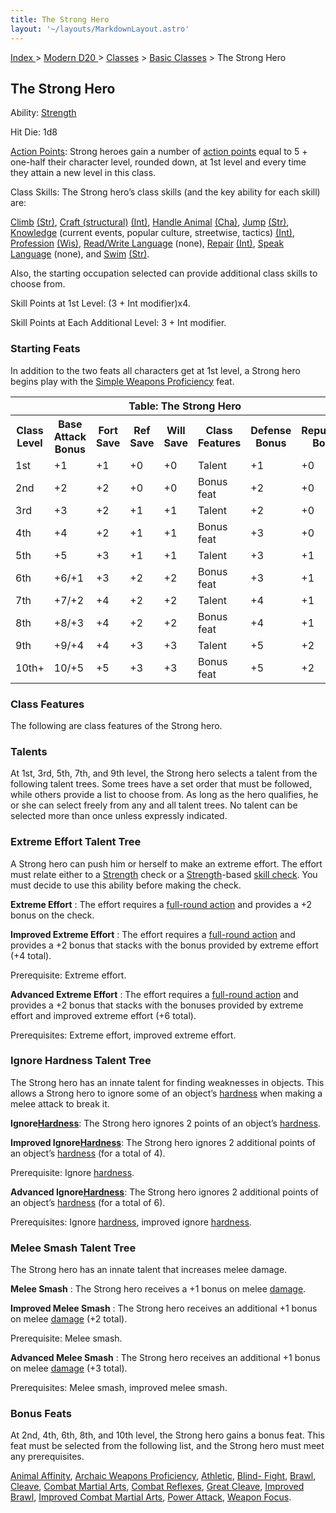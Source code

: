 ```yaml
---
title: The Strong Hero
layout: '~/layouts/MarkdownLayout.astro'
---
```


[ Index ](/) > [ Modern D20 ](/modern.d20.srd) > [Classes](/modern.d20.srd/classes) > [Basic Classes](/modern.d20.srd/classes/basic) > The Strong Hero

## The Strong Hero

Ability: [Strength](/modern.d20.srd/basics/ability.scores)

Hit Die: 1d8

[Action Points](/modern.d20.srd/basics/action.points): Strong heroes gain a
number of [action points](/modern.d20.srd/basics/action.points) equal to 5 +
one-half their character level, rounded down, at 1st level and every time they
attain a new level in this class.

Class Skills: The Strong hero’s class skills (and the key ability for each
skill) are:

[Climb](/modern.d20.srd/skills/climb)
[(Str)](/modern.d20.srd/basics/ability.scores), [Craft (structural)](/modern.d20.srd/skills/craft.structural)
[(Int)](/modern.d20.srd/basics/ability.scores), [Handle Animal](/modern.d20.srd/skills/handle.animal)
[(Cha)](/modern.d20.srd/basics/ability.scores),
[Jump](/modern.d20.srd/skills/jump)
[(Str)](/modern.d20.srd/basics/ability.scores),
[Knowledge](/modern.d20.srd/skills/knowledge) (current events, popular
culture, streetwise, tactics) [(Int)](/modern.d20.srd/basics/ability.scores),
[Profession](/modern.d20.srd/skills/profession)
[(Wis)](/modern.d20.srd/basics/ability.scores), [Read/Write Language](/modern.d20.srd/skills/read.write.language) (none),
[Repair](/modern.d20.srd/skills/repair)
[(Int)](/modern.d20.srd/basics/ability.scores), [Speak Language](/modern.d20.srd/skills/speak.language) (none), and
[Swim](/modern.d20.srd/skills/swim)
[(Str)](/modern.d20.srd/basics/ability.scores).

Also, the starting occupation selected can provide additional class skills to
choose from.

Skill Points at 1st Level: (3 + Int modifier)x4.

Skill Points at Each Additional Level: 3 + Int modifier.

### Starting Feats

In addition to the two feats all characters get at 1st level, a Strong hero
begins play with the [Simple Weapons Proficiency](/modern.d20.srd/feats/simple.weapons.proficiency) feat.


<table> <tr> <th colspan="8">Table: The Strong Hero</th> </tr> <tr> <th>Class Level</th><th>Base Attack Bonus</th><th>Fort Save</th><th>Ref Save</th><th>Will Save</th><th>Class Features</th><th>Defense Bonus</th><th>Reputation Bonus</th> </tr> <tr> <td>1st</td><td>+1</td><td>+1</td><td>+0</td><td>+0</td><td>Talent</td><td>+1</td><td>+0</td> </tr> <tr class="shaded"> <td>2nd</td><td>+2</td><td>+2</td><td>+0</td><td>+0</td><td>Bonus feat</td><td>+2</td><td>+0</td> </tr> <tr> <td>3rd</td><td>+3</td><td>+2</td><td>+1</td><td>+1</td><td>Talent</td><td>+2</td><td>+0</td> </tr> <tr class="shaded"> <td>4th</td><td>+4</td><td>+2</td><td>+1</td><td>+1</td><td>Bonus feat</td><td>+3</td><td>+0</td> </tr> <tr> <td>5th</td><td>+5</td><td>+3</td><td>+1</td><td>+1</td><td>Talent</td><td>+3</td><td>+1</td> </tr> <tr class="shaded"> <td>6th</td><td>+6/+1</td><td>+3</td><td>+2</td><td>+2</td><td>Bonus feat</td><td>+3</td><td>+1</td> </tr> <tr> <td>7th</td><td>+7/+2</td><td>+4</td><td>+2</td><td>+2</td><td>Talent</td><td>+4</td><td>+1</td> </tr> <tr class="shaded"> <td>8th</td><td>+8/+3</td><td>+4</td><td>+2</td><td>+2</td><td>Bonus feat</td><td>+4</td><td>+1</td> </tr> <tr> <td>9th</td><td>+9/+4</td><td>+4</td><td>+3</td><td>+3</td><td>Talent</td><td>+5</td><td>+2</td> </tr> <tr class="shaded"> <td>10th+</td><td>10/+5</td><td>+5</td><td>+3</td><td>+3</td><td>Bonus feat</td><td>+5</td><td>+2</td> </tr></table>


### Class Features

The following are class features of the Strong hero.

### Talents

At 1st, 3rd, 5th, 7th, and 9th level, the Strong hero selects a talent from
the following talent trees. Some trees have a set order that must be followed,
while others provide a list to choose from. As long as the hero qualifies, he
or she can select freely from any and all talent trees. No talent can be
selected more than once unless expressly indicated.

### Extreme Effort Talent Tree

A Strong hero can push him or herself to make an extreme effort. The effort
must relate either to a [Strength](/modern.d20.srd/basics/ability.scores)
check or a [Strength](/modern.d20.srd/basics/ability.scores)-based [skill check](/modern.d20.srd/skills/skill.basics). You must decide to use
this ability before making the check.

**Extreme Effort** : The effort requires a [full-round action](/modern.d20.srd/combat/full.round.actions) and provides a +2 bonus on
the check.

**Improved Extreme Effort** : The effort requires a [full-round action](/modern.d20.srd/combat/full.round.actions) and provides a +2 bonus
that stacks with the bonus provided by extreme effort (+4 total).

Prerequisite: Extreme effort.

**Advanced Extreme Effort** : The effort requires a [full-round action](/modern.d20.srd/combat/full.round.actions) and provides a +2 bonus
that stacks with the bonuses provided by extreme effort and improved extreme
effort (+6 total).

Prerequisites: Extreme effort, improved extreme effort.

### Ignore Hardness Talent Tree

The Strong hero has an innate talent for finding weaknesses in objects. This
allows a Strong hero to ignore some of an object’s
[hardness](/modern.d20.srd/combat/attack.an.object) when making a melee attack
to break it.

**Ignore[Hardness](/modern.d20.srd/combat/attack.an.object)**: The Strong hero
ignores 2 points of an object’s
[hardness](/modern.d20.srd/combat/attack.an.object).

**Improved Ignore[Hardness](/modern.d20.srd/combat/attack.an.object)**: The
Strong hero ignores 2 additional points of an object’s
[hardness](/modern.d20.srd/combat/attack.an.object) (for a total of 4).

Prerequisite: Ignore [hardness](/modern.d20.srd/combat/attack.an.object).

**Advanced Ignore[Hardness](/modern.d20.srd/combat/attack.an.object)**: The
Strong hero ignores 2 additional points of an object’s
[hardness](/modern.d20.srd/combat/attack.an.object) (for a total of 6).

Prerequisites: Ignore [hardness](/modern.d20.srd/combat/attack.an.object),
improved ignore [hardness](/modern.d20.srd/combat/attack.an.object).

### Melee Smash Talent Tree

The Strong hero has an innate talent that increases melee damage.

**Melee Smash** : The Strong hero receives a +1 bonus on melee
[damage](/modern.d20.srd/combat/damage).

**Improved Melee Smash** : The Strong hero receives an additional +1 bonus on
melee [damage](/modern.d20.srd/combat/damage) (+2 total).

Prerequisite: Melee smash.

**Advanced Melee Smash** : The Strong hero receives an additional +1 bonus on
melee [damage](/modern.d20.srd/combat/damage) (+3 total).

Prerequisites: Melee smash, improved melee smash.

### Bonus Feats

At 2nd, 4th, 6th, 8th, and 10th level, the Strong hero gains a bonus feat.
This feat must be selected from the following list, and the Strong hero must
meet any prerequisites.

[Animal Affinity](/modern.d20.srd/feats/animal.affinity), [Archaic Weapons Proficiency](/modern.d20.srd/feats/archaic.weapons.proficiency),
[Athletic](/modern.d20.srd/feats/athletic), [Blind- Fight](/modern.d20.srd/feats/blind.fight),
[Brawl](/modern.d20.srd/feats/brawl), [Cleave](/modern.d20.srd/feats/cleave),
[Combat Martial Arts](/modern.d20.srd/feats/combat.martial.arts), [Combat Reflexes](/modern.d20.srd/feats/combat.reflexes), [Great Cleave](/modern.d20.srd/feats/great.cleave), [Improved Brawl](/modern.d20.srd/feats/improved.brawl), [Improved Combat Martial Arts](/modern.d20.srd/feats/improved.combat.martial.arts), [Power Attack](/modern.d20.srd/feats/power.attack), [Weapon Focus](/modern.d20.srd/feats/weapon.focus).

